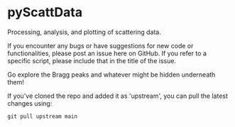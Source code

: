 # pyScattData
Processing, analysis, and plotting of scattering data.

If you encounter any bugs or have suggestions for new code or functionalities,
please post an issue here on GitHub. If you refer to a specific script, please
include that in the title of the issue.

Go explore the Bragg peaks and whatever might be hidden underneath them!

If you've cloned the repo and added it as 'upstream', you can pull the latest
changes using:
```
git pull upstream main
```

